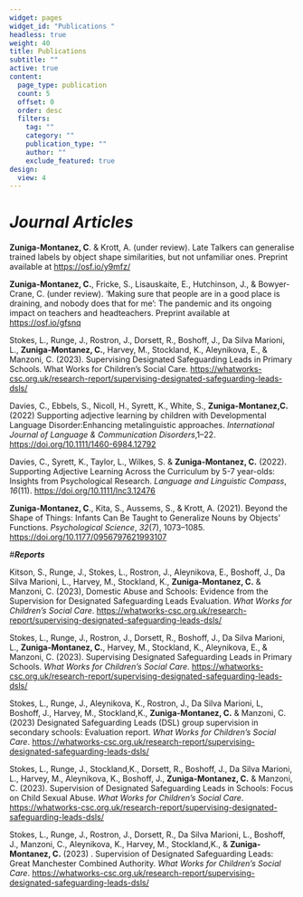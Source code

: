 ```yaml
---
widget: pages
widget_id: "Publications "
headless: true
weight: 40
title: Publications
subtitle: ""
active: true
content:
  page_type: publication
  count: 5
  offset: 0
  order: desc
  filters:
    tag: ""
    category: ""
    publication_type: ""
    author: ""
    exclude_featured: true
design:
  view: 4
---
```


# _**Journal Articles**_

**Zuniga-Montanez, C**. & Krott, A. (under review). Late Talkers can generalise trained labels by object shape similarities, but not unfamiliar ones. Preprint available at https://osf.io/y9mfz/

**Zuniga-Montanez, C.**, Fricke, S., Lisauskaite, E., Hutchinson, J., & Bowyer-Crane, C. (under review). ‘Making sure that people are in a good place is draining, and nobody does that for me’: The pandemic and its ongoing impact on teachers and headteachers. Preprint available at https://osf.io/gfsnq

Stokes, L., Runge, J., Rostron, J., Dorsett, R., Boshoff, J., Da Silva Marioni, L., **Zuniga-Montanez, C.**, Harvey, M., Stockland, K., Aleynikova, E., & Manzoni, C. (2023). Supervising Designated Safeguarding Leads in Primary Schools. What Works for Children’s Social Care. https://whatworks-csc.org.uk/research-report/supervising-designated-safeguarding-leads-dsls/

Davies, C., Ebbels, S., Nicoll, H., Syrett, K., White, S., **Zuniga-Montanez,C.** (2022) Supporting adjective learning by children with Developmental Language Disorder:Enhancing metalinguistic approaches. *International Journal of Language & Communication Disorders*,1–22. https://doi.org/10.1111/1460-6984.12792

Davies, C., Syrett, K., Taylor, L., Wilkes, S. & **Zuniga-Montanez, C.** (2022). Supporting Adjective Learning Across the Curriculum by 5-7 year-olds: Insights from Psychological Research. *Language and Linguistic Compass*, *16*(11). https://doi.org/10.1111/lnc3.12476 

**Zuniga-Montanez, C**., Kita, S., Aussems, S., & Krott, A. (2021). Beyond the Shape of Things: Infants Can Be Taught to Generalize Nouns by Objects’ Functions. *Psychological Science*, *32*(7), 1073–1085. https://doi.org/10.1177/0956797621993107




#**_Reports_**

Kitson, S.,  Runge, J., Stokes, L., Rostron, J., Aleynikova, E., Boshoff, J., Da Silva Marioni, L.,  Harvey, M., Stockland, K., **Zuniga-Montanez, C.** & Manzoni, C. (2023), Domestic Abuse and Schools: Evidence from the Supervision for Designated Safeguarding Leads Evaluation. *What Works for Children’s Social Care*. https://whatworks-csc.org.uk/research-report/supervising-designated-safeguarding-leads-dsls/

Stokes, L., Runge, J., Rostron, J., Dorsett, R., Boshoff, J., Da Silva Marioni, L., **Zuniga-Montanez, C.**, Harvey, M., Stockland, K., Aleynikova, E., & Manzoni, C. (2023). Supervising Designated Safeguarding Leads in Primary Schools. *What Works for Children’s Social Care*. https://whatworks-csc.org.uk/research-report/supervising-designated-safeguarding-leads-dsls/

Stokes, L., Runge, J., Aleynikova, K., Rostron, J., Da Silva Marioni, L, Boshoff, J., Harvey, M., Stockland,K., **Zuniga-Montanez, C.** & Manzoni, C. (2023) Designated Safeguarding Leads (DSL) group supervision in secondary schools: Evaluation report. *What Works for Children’s Social Care*. https://whatworks-csc.org.uk/research-report/supervising-designated-safeguarding-leads-dsls/

Stokes, L., Runge, J., Stockland,K., Dorsett, R., Boshoff, J., Da Silva Marioni, L., Harvey, M., Aleynikova, K., Boshoff, J., **Zuniga-Montanez, C.** & Manzoni, C. (2023). Supervision of Designated Safeguarding Leads in Schools: Focus on Child Sexual Abuse. *What Works for Children’s Social Care*. https://whatworks-csc.org.uk/research-report/supervising-designated-safeguarding-leads-dsls/

Stokes, L., Runge, J., Rostron, J., Dorsett, R., Da Silva Marioni, L.,  Boshoff, J., Manzoni, C.,  Aleynikova, K., Harvey, M., Stockland,K., & **Zuniga-Montanez, C.** (2023) . Supervision of Designated Safeguarding Leads: Great Manchester Combined Authority. *What Works for Children’s Social Care*. https://whatworks-csc.org.uk/research-report/supervising-designated-safeguarding-leads-dsls/


